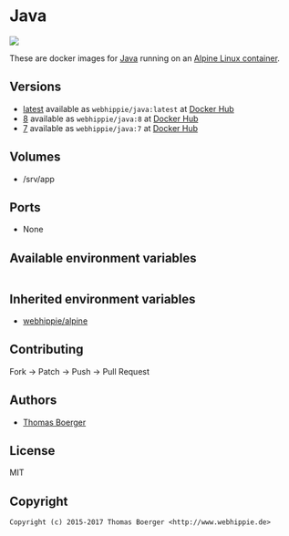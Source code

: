 # Java

[![](https://images.microbadger.com/badges/image/webhippie/java.svg)](https://microbadger.com/images/webhippie/java "Get your own image badge on microbadger.com")

These are docker images for [Java](http://openjdk.java.net) running on an [Alpine Linux container](https://registry.hub.docker.com/u/webhippie/alpine/).


## Versions

* [latest](https://github.com/dockhippie/java/tree/master) available as ```webhippie/java:latest``` at [Docker Hub](https://registry.hub.docker.com/u/webhippie/java/)
* [8](https://github.com/dockhippie/java/tree/8) available as ```webhippie/java:8``` at [Docker Hub](https://registry.hub.docker.com/u/webhippie/java/)
* [7](https://github.com/dockhippie/java/tree/7) available as ```webhippie/java:7``` at [Docker Hub](https://registry.hub.docker.com/u/webhippie/java/)


## Volumes

* /srv/app


## Ports

* None


## Available environment variables

```bash

```


## Inherited environment variables

* [webhippie/alpine](https://github.com/dockhippie/alpine#available-environment-variables)


## Contributing

Fork -> Patch -> Push -> Pull Request


## Authors

* [Thomas Boerger](https://github.com/tboerger)


## License

MIT


## Copyright

```
Copyright (c) 2015-2017 Thomas Boerger <http://www.webhippie.de>
```
